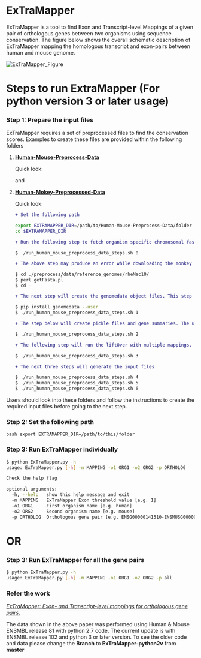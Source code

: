 # ExTraMapper
ExTraMapper is a tool to find Exon and Transcript-level Mappings of a given pair of orthologous genes between two organisms using sequence conservation. The figure below shows the overall schematic description of ExTraMapper mapping the homologous transcript and exon-pairs between human and mouse genome. 


![ExTraMapper_Figure](https://user-images.githubusercontent.com/18036388/90572310-8b693e00-e168-11ea-9fbc-8188c2834de9.jpg)

# Steps to run ExtraMapper (For python version 3 or later usage)

### Step 1: Prepare the input files
ExTraMapper requires a set of preprocessed files to find the conservation scores. Examples to create these files are provided within the following folders
1. [__Human-Mouse-Preprocess-Data__](https://github.com/ay-lab/ExTraMapper/tree/master/Human-Mouse-Preprocess-Data) 
    
    Quick look:
   
    and 
3. [__Human-Mokey-Preprocessed-Data__](https://github.com/ay-lab/ExTraMapper/tree/master/Human-Monkey-Processed-Data) 

    Quick look:
    
    ```diff
    + Set the following path
    ```
    ```bash
    export EXTRAMAPPER_DIR=/path/to/Human-Mouse-Preprocess-Data/folder
    cd $EXTRAMAPPER_DIR
    ```
    ```diff
    + Run the following step to fetch organism specific chromosomal fasta, gtf and liftOver files. 
    ```
    ```batch
    $ ./run_human_mouse_preprocess_data_steps.sh 0
    ```
    ```diff
    + The above step may produce an error while downloading the monkey genome from UCSC. In that case, please do the following and the script will produce the required fasta files.
    ```
    ```bash
    $ cd ./preprocess/data/reference_genomes/rheMac10/
    $ perl getFasta.pl
    $ cd -
    ```
    ```diff
    + The next step will create the genomedata object files. This step requires genomedata package which can be installed by running the following commnand.
    ```
    ```bash
    $ pip install genomedata --user
    $ ./run_human_mouse_preprocess_data_steps.sh 1
    ```
    ```diff
    + The step below will create pickle files and gene summaries. The users are requested to install the latest pickle library.
    ```
    ```bash
    $ ./run_human_mouse_preprocess_data_steps.sh 2
    ```
    ```diff
    + The following step will run the liftOver with multiple mappings.
    ```
    ```bash
    $ ./run_human_mouse_preprocess_data_steps.sh 3
    ```
    ```diff
    + The next three steps will generate the input files
    ```
    ```bash
    $ ./run_human_mouse_preprocess_data_steps.sh 4
    $ ./run_human_mouse_preprocess_data_steps.sh 5
    $ ./run_human_mouse_preprocess_data_steps.sh 6
    ```
   
Users should look into these folders and follow the instructions to create the required input files before going to the next step.   


### Step 2: Set the following path
```bash export EXTRAMAPPER_DIR=/path/to/this/folder```

### Step 3: Run ExTraMapper individually
```bash
$ python ExTraMapper.py -h
usage: ExTraMapper.py [-h] -m MAPPING -o1 ORG1 -o2 ORG2 -p ORTHOLOG

Check the help flag

optional arguments:
  -h, --help   show this help message and exit
  -m MAPPING   ExTraMapper Exon threshold value [e.g. 1]
  -o1 ORG1     First organism name [e.g. human]
  -o2 ORG2     Second organism name [e.g. mouse]
  -p ORTHOLOG  Orthologous gene pair [e.g. ENSG00000141510-ENSMUSG00000059552 OR all]
```

# OR

### Step 3: Run ExTraMapper for all the gene pairs
```bash
$ python ExTraMapper.py -h
usage: ExTraMapper.py [-h] -m MAPPING -o1 ORG1 -o2 ORG2 -p all
```

### Refer the work
[_ExTraMapper: Exon- and Transcript-level mappings for orthologous gene pairs._](https://www.biorxiv.org/content/10.1101/277723v1)

The data shown in the above paper was performed using Human & Mouse ENSMBL release 81 with python 2.7 code. 
The current update is with ENSMBL release 102 and python 3 or later version. To see the older code and data please
change the __Branch__ to __ExTraMapper-python2v__ from __master__
